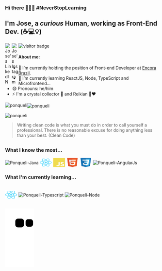 ### Hi there 👋👨‍💻 #NeverStopLearning
## I'm **Jose**, a _curious_ Human, working as Front-End Dev. (☕💻💡)

<div> 
  <a href="https://www.linkedin.com/in/jose-conto/" rel="nofollow" target="_blank">
  <img align="left" alt="Jose's LinkedIN" width="22px"  src="https://camo.githubusercontent.com/8c244a7a7b8a6e767d241c9a6c5e1b5e13ea693770c52bbc3fe564ba4044a4c9/68747470733a2f2f63646e2d69636f6e732d706e672e666c617469636f6e2e636f6d2f3531322f3137342f3137343835372e706e67" data-canonical-src="https://cdn-icons-png.flaticon.com/512/174/174857.png" style="max-width: 100%;">
  </a>
  <a href="https://www.instagram.com/jose.conto/" rel="nofollow" target="_blank">
    <img align="left" alt="Jose's Instagram" width="22px" src="https://camo.githubusercontent.com/c675a744c9ed164d23975996597f0b75e65cf5094fddde41c24f6854c39a05a0/68747470733a2f2f75706c6f61642e77696b696d656469612e6f72672f77696b6970656469612f636f6d6d6f6e732f7468756d622f612f61352f496e7374616772616d5f69636f6e2e706e672f3130323470782d496e7374616772616d5f69636f6e2e706e67" data-canonical-src="https://upload.wikimedia.org/wikipedia/commons/thumb/a/a5/Instagram_icon.png/1024px-Instagram_icon.png" style="max-width: 100%;">
  </a>
</div>

![visitor badge](https://visitor-badge.glitch.me/badge?page_id=ponqueli.visitor-badge)
<br/>
#### About me:

- 🔭 I’m currently holding the position of Front-end Developer at [Encora Brazil](https://www.daitan.com).
- 🌱 I’m currently learning ReactJS, Node, TypeScript and Microfrontend...
- 😄 Pronouns: he/him
- ⚡ I'm a crystal collector 💎 and Reikian 🙏❤️

<p><img align="left" src="https://github-readme-stats.vercel.app/api?username=ponqueli&show_icons=true&locale=en&theme=react" alt="ponqueli" /></p>

<p><img align="center" src="https://github-readme-streak-stats.herokuapp.com/?user=ponqueli&theme=react" alt="ponqueli" /></p>

<p><img align="center" src="https://github-readme-stats.vercel.app/api/top-langs?username=ponqueli&show_icons=true&locale=en&layout=compact&theme=react" alt="ponqueli" /></p>


 
>Writing clean code is what you must do in order to call yourself a professional.
>There is no reasonable excuse for doing anything less than your best. (Clean Code)

##

### What I know the most...
<div style="display: inline_block">
 <img align="center" alt="Ponqueli-Java" height="40" width="40"       src="https://camo.githubusercontent.com/3d065d0d125c7de614d6b62fb545599d676506d92da57b5e9108f0653337d669/68747470733a2f2f63646e2e69636f6e2d69636f6e732e636f6d2f69636f6e73322f323431352f504e472f3531322f6a6176615f6f726967696e616c5f776f72646d61726b5f6c6f676f5f69636f6e5f3134363435392e706e67">
  <img align="center" alt="Ponqueli-React" height="30" width="40" src="https://raw.githubusercontent.com/devicons/devicon/master/icons/react/react-original.svg">
  <img align="center" alt="Ponqueli-Js" height="30" width="40" src="https://raw.githubusercontent.com/devicons/devicon/master/icons/javascript/javascript-plain.svg">
  <img align="center" alt="Ponqueli-HTML" height="30" width="40" src="https://raw.githubusercontent.com/devicons/devicon/master/icons/html5/html5-original.svg">
  <img align="center" alt="Ponqueli-CSS" height="30" width="40" src="https://raw.githubusercontent.com/devicons/devicon/master/icons/css3/css3-original.svg">
  <img align="center" alt="Ponqueli-AngularJs" height="70" width="100" src="https://cdn.jsdelivr.net/gh/devicons/devicon/icons/angularjs/angularjs-plain-wordmark.svg">
</div>
  
### What I'm currently learning...
<div style="display: inline_block"><br>
  <img align="center" alt="Ponqueli-React" height="30" width="40" src="https://raw.githubusercontent.com/devicons/devicon/master/icons/react/react-original.svg">
  <img align="center" alt="Ponqueli-Typescript" height="30" width="40" src="https://cdn.jsdelivr.net/gh/devicons/devicon/icons/typescript/typescript-original.svg">
 <img align="center" alt="Ponqueli-Node" height="30" width="40" src="https://cdn.jsdelivr.net/gh/devicons/devicon/icons/nodejs/nodejs-original.svg">
</div>
  
 ##
 
<div> 

  ![Snake animation](https://github.com/ponqueli/ponqueli/blob/output/github-contribution-grid-snake.svg)
 
</div>

